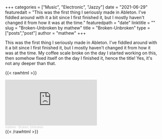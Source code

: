 +++
categories = ["Music", "Electronic", "Jazzy"]
date = "2021-06-29"
featuredalt = "This was the first thing I seriously made in Ableton. I've fiddled around with it a bit since I first finished it, but I mostly haven't changed it from how it was at the time."
featuredpath = "date"
linktitle = ""
slug = "Broken-Unbroken by mathew"
title = "Broken-Unbroken"
type = ["posts","post"]
author = "mathew"
+++

This was the first thing I seriously made in Ableton. I've fiddled around with it a bit since I first finished it, but I mostly haven't changed it from how it was at the time. My coffee scale broke on the day I started working on this, then somehow fixed itself on the day I finished it, hence the title! Yes, it's not any deeper than that.

{{< rawhtml >}}
<div class="embedded-content"><iframe width: 50%; min-width: 300px; height=auto scrolling="no" frameborder="no" allow="autoplay" src="https://w.soundcloud.com/player/?url=https%3A//api.soundcloud.com/tracks/1254631156&color=%232ead58&auto_play=false&hide_related=false&show_comments=true&show_user=true&show_reposts=false&show_teaser=true&visual=true"></iframe><div style="font-size: 10px; color: #cccccc;line-break: anywhere;word-break: normal;overflow: hidden;white-space: nowrap;text-overflow: ellipsis; font-family: Interstate,Lucida Grande,Lucida Sans Unicode,Lucida Sans,Garuda,Verdana,Tahoma,sans-serif;font-weight: 100;"><a href="https://soundcloud.com/mathewmakesmusic" title="mathew" target="_blank" style="color: #cccccc; text-decoration: none;">mathew</a> · <a href="https://soundcloud.com/mathewmakesmusic/broken-unbroken" title="Broken, Unbroken" target="_blank" style="color: #cccccc; text-decoration: none;">Broken, Unbroken</a></div><div class="embedded-content">
{{< /rawhtml >}}
